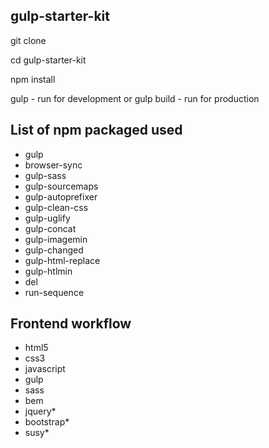 ## gulp-starter-kit

git clone 

cd gulp-starter-kit

npm install

gulp - run for development
or
gulp build - run for production


## List of npm packaged used

- gulp
- browser-sync
- gulp-sass
- gulp-sourcemaps
- gulp-autoprefixer
- gulp-clean-css
- gulp-uglify
- gulp-concat
- gulp-imagemin
- gulp-changed
- gulp-html-replace
- gulp-htlmin
- del
- run-sequence

## Frontend workflow

- html5
- css3
- javascript
- gulp
- sass
- bem
- jquery*
- bootstrap*
- susy*
